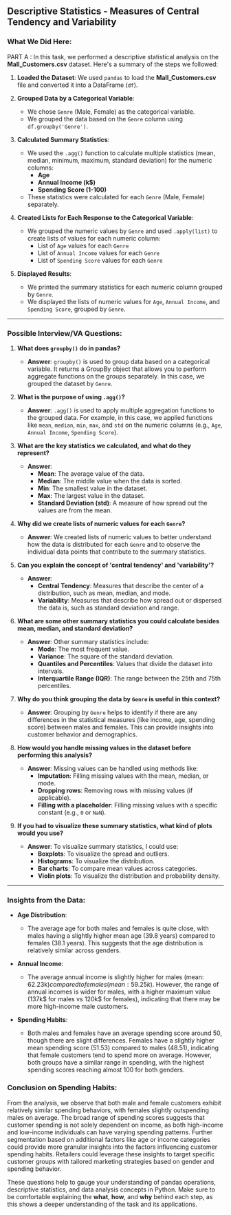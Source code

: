 ## Descriptive Statistics - Measures of Central Tendency and Variability

### What We Did Here:
PART A :
In this task, we performed a descriptive statistical analysis on the **Mall_Customers.csv** dataset. Here's a summary of the steps we followed:

1. **Loaded the Dataset**: 
   We used `pandas` to load the **Mall_Customers.csv** file and converted it into a DataFrame (`df`).

2. **Grouped Data by a Categorical Variable**:
   - We chose `Genre` (Male, Female) as the categorical variable.
   - We grouped the data based on the `Genre` column using `df.groupby('Genre')`.

3. **Calculated Summary Statistics**:
   - We used the `.agg()` function to calculate multiple statistics (mean, median, minimum, maximum, standard deviation) for the numeric columns: 
     - **Age**
     - **Annual Income (k$)**
     - **Spending Score (1-100)**
   - These statistics were calculated for each `Genre` (Male, Female) separately.

4. **Created Lists for Each Response to the Categorical Variable**:
   - We grouped the numeric values by `Genre` and used `.apply(list)` to create lists of values for each numeric column:
     - List of `Age` values for each `Genre`
     - List of `Annual Income` values for each `Genre`
     - List of `Spending Score` values for each `Genre`

5. **Displayed Results**:
   - We printed the summary statistics for each numeric column grouped by `Genre`.
   - We displayed the lists of numeric values for `Age`, `Annual Income`, and `Spending Score`, grouped by `Genre`.

---

### Possible Interview/VA Questions:

1. **What does `groupby()` do in pandas?**
   - **Answer**: `groupby()` is used to group data based on a categorical variable. It returns a GroupBy object that allows you to perform aggregate functions on the groups separately. In this case, we grouped the dataset by `Genre`.

2. **What is the purpose of using `.agg()`?**
   - **Answer**: `.agg()` is used to apply multiple aggregation functions to the grouped data. For example, in this case, we applied functions like `mean`, `median`, `min`, `max`, and `std` on the numeric columns (e.g., `Age`, `Annual Income`, `Spending Score`).

3. **What are the key statistics we calculated, and what do they represent?**
   - **Answer**:
     - **Mean**: The average value of the data.
     - **Median**: The middle value when the data is sorted.
     - **Min**: The smallest value in the dataset.
     - **Max**: The largest value in the dataset.
     - **Standard Deviation (std)**: A measure of how spread out the values are from the mean.

4. **Why did we create lists of numeric values for each `Genre`?**
   - **Answer**: We created lists of numeric values to better understand how the data is distributed for each `Genre` and to observe the individual data points that contribute to the summary statistics.

5. **Can you explain the concept of 'central tendency' and 'variability'?**
   - **Answer**:
     - **Central Tendency**: Measures that describe the center of a distribution, such as mean, median, and mode.
     - **Variability**: Measures that describe how spread out or dispersed the data is, such as standard deviation and range.

6. **What are some other summary statistics you could calculate besides mean, median, and standard deviation?**
   - **Answer**: Other summary statistics include:
     - **Mode**: The most frequent value.
     - **Variance**: The square of the standard deviation.
     - **Quantiles and Percentiles**: Values that divide the dataset into intervals.
     - **Interquartile Range (IQR)**: The range between the 25th and 75th percentiles.

7. **Why do you think grouping the data by `Genre` is useful in this context?**
   - **Answer**: Grouping by `Genre` helps to identify if there are any differences in the statistical measures (like income, age, spending score) between males and females. This can provide insights into customer behavior and demographics.

8. **How would you handle missing values in the dataset before performing this analysis?**
   - **Answer**: Missing values can be handled using methods like:
     - **Imputation**: Filling missing values with the mean, median, or mode.
     - **Dropping rows**: Removing rows with missing values (if applicable).
     - **Filling with a placeholder**: Filling missing values with a specific constant (e.g., `0` or `NaN`).

9. **If you had to visualize these summary statistics, what kind of plots would you use?**
   - **Answer**: To visualize summary statistics, I could use:
     - **Boxplots**: To visualize the spread and outliers.
     - **Histograms**: To visualize the distribution.
     - **Bar charts**: To compare mean values across categories.
     - **Violin plots**: To visualize the distribution and probability density.

---
### Insights from the Data:

- **Age Distribution**:
  - The average age for both males and females is quite close, with males having a slightly higher mean age (39.8 years) compared to females (38.1 years). This suggests that the age distribution is relatively similar across genders.
  
- **Annual Income**:
  - The average annual income is slightly higher for males (mean: 62.23k$) compared to females (mean: 59.25k$). However, the range of annual incomes is wider for males, with a higher maximum value (137k$ for males vs 120k$ for females), indicating that there may be more high-income male customers.

- **Spending Habits**:
  - Both males and females have an average spending score around 50, though there are slight differences. Females have a slightly higher mean spending score (51.53) compared to males (48.51), indicating that female customers tend to spend more on average. However, both groups have a similar range in spending, with the highest spending scores reaching almost 100 for both genders.

### Conclusion on Spending Habits:
From the analysis, we observe that both male and female customers exhibit relatively similar spending behaviors, with females slightly outspending males on average. The broad range of spending scores suggests that customer spending is not solely dependent on income, as both high-income and low-income individuals can have varying spending patterns. Further segmentation based on additional factors like age or income categories could provide more granular insights into the factors influencing customer spending habits. Retailers could leverage these insights to target specific customer groups with tailored marketing strategies based on gender and spending behavior.


These questions help to gauge your understanding of pandas operations, descriptive statistics, and data analysis concepts in Python. Make sure to be comfortable explaining the **what**, **how**, and **why** behind each step, as this shows a deeper understanding of the task and its applications.
